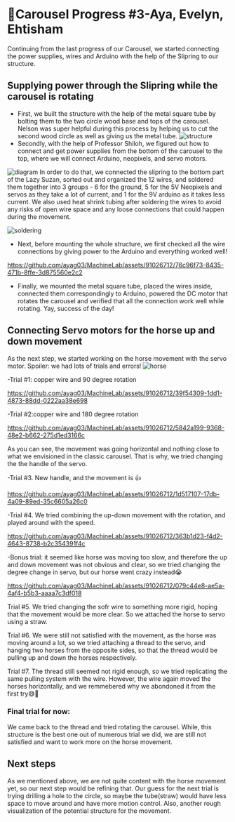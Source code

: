 # 🎠Carousel Progress #3-Aya, Evelyn, Ehtisham
Continuing from the last progress of our Carousel, we started connecting the power supplies, wires and Arduino
with the help of the Slipring to our structure.
## Supplying power through the Slipring while the carousel is rotating 
- First, we built the structure with the help of the metal square tube by bolting them
to the two circle wood base and tops of the carousel. Nelson was super helpful during this process by helping us to
cut the second wood circle as well as giving us the metal tube. 
![structure](https://github.com/ayag03/MachineLab/blob/main/images/carousel_structure.jpg)
- Secondly, with the help of Professor Shiloh, we figured out how to connect and get power supplies from the bottom
of the carousel to the top, where we will connect Arduino, neopixels, and servo motors.

![diagram](https://github.com/ayag03/MachineLab/blob/main/images/diagram.png)
In order to do that, we connected the slipring to the bottom part of the Lazy Suzan, sorted out and organized the 12 wires, and soldered them together into 3 groups - 6 for the ground, 5 for the 5V Neopixels and servos as they take a lot of current, and 1 for the 9V arduino as it takes less current. We also used heat shrink tubing after soldering the wires to avoid any risks of open wire space and any loose connections that could happen during the movement.

![soldering](https://github.com/ayag03/MachineLab/blob/main/images/solder.png)
- Next, before mounting the whole structure, we first checked all the wire connections by giving power to the Arduino and everything worked well!
  


https://github.com/ayag03/MachineLab/assets/91026712/76c96f73-8435-471b-8ffe-3d875560e2c2


- Finally, we mounted the metal square tube, placed the wires inside, connected them correspondingly to Arduino, powered the DC motor that rotates the carousel and verified that all the connection work well while rotating. Yay, success of the day!





## Connecting Servo motors for the horse up and down movement
As the next step, we started working on the horse movement with the servo motor. Spoiler: we had lots of trials and errors!
![horse](https://github.com/ayag03/MachineLab/blob/main/images/horse.png)

-Trial #1: copper wire and 90 degree rotation

https://github.com/ayag03/MachineLab/assets/91026712/39f54309-1dd1-4873-88dd-0222aa38e698

-Trial #2:copper wire and 180 degree rotation

https://github.com/ayag03/MachineLab/assets/91026712/5842a199-9368-48e2-b662-275d1ed3166c

As you can see, the movement was going horizontal and nothing close to what we envisioned in the classic carousel. That is why, we tried changing the the handle of the servo. 

-Trial #3. New handle, and the movement is 👍

https://github.com/ayag03/MachineLab/assets/91026712/1d517107-17db-4a09-89ed-35c6605a26c0

-Trial #4. We tried combining the up-down movement with the rotation, and played around with the speed.


https://github.com/ayag03/MachineLab/assets/91026712/363b1d23-f4d2-4643-8738-b2c354391f4c

-Bonus trial: it seemed like horse was moving too slow, and therefore the up and down movement was not obvious and clear, so we tried changing the degree change in servo, but our horse went crazy instead😭

https://github.com/ayag03/MachineLab/assets/91026712/079c44e8-ae5a-4af4-b5b3-aaaa7c3df018

Trial #5. We tried changing the sofr wire to something more rigid, hoping that the movement would be more clear. So we attached the horse to servo using a straw. 



Trial #6. We were still not satisfied with the movement, as the horse was moving around a lot, so we tried attaching a thread to the servo, and hanging two horses from the opposite sides, so that the thread would be pulling up and down the horses respectively. 




Trial #7. The thread still seemed not rigid enough, so we tried replicating the same pulling system with the wire. However, the wire again moved the horses horizontally, and we remmebered why we abondoned it from the first try😅🫨




### Final trial for now: 
We came back to the thread and tried rotating the carousel. While, this structure is the best one out of numerous trial we did, we are still not satisfied and want to work more on the horse movement. 



## Next steps
As we mentioned above, we are not quite content with the horse movement yet, so our next step would be refining that. Our guess for the next trial is trying drilling a hole to the circle, so maybe the tube(straw) would have less space to move around and have more motion control. 
Also, another rough visualization of the potential structure for the movement.










